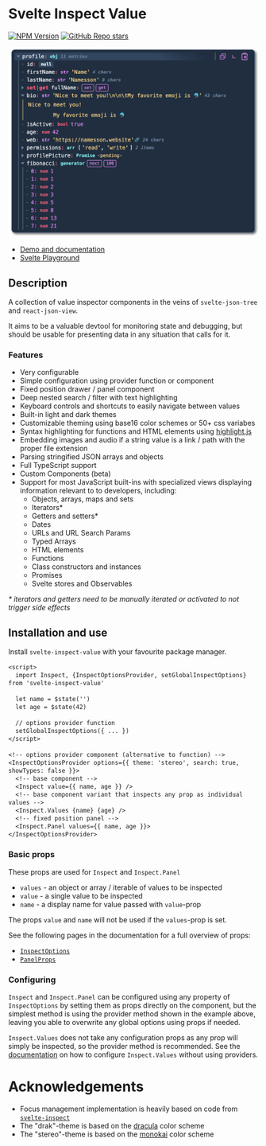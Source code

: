 # Svelte Inspect Value

[![NPM Version](https://img.shields.io/npm/v/svelte-inspect-value)](https://www.npmjs.com/package/svelte-inspect-value)
[![GitHub Repo stars](https://img.shields.io/github/stars/ampled/svelte-inspect-value)](https://github.com/ampled/svelte-inspect-value)

![inspect screenshot](https://raw.githubusercontent.com/ampled/svelte-inspect-value/refs/heads/main/img.webp)

- [Demo and documentation](https://inspect.eirik.space)
- [Svelte Playground](https://svelte.dev/playground/956365d6905c44298234ff4d9c60741e?version=5)

## Description

A collection of value inspector components in the veins of `svelte-json-tree` and `react-json-view`.

It aims to be a valuable devtool for monitoring state and debugging, but should be usable for presenting data in any situation that calls for it.

### Features

- Very configurable
- Simple configuration using provider function or component
- Fixed position drawer / panel component
- Deep nested search / filter with text highlighting
- Keyboard controls and shortcuts to easily navigate between values
- Built-in light and dark themes
- Customizable theming using base16 color schemes or 50+ css variabes
- Syntax highlighting for functions and HTML elements using [highlight.js](https://highlightjs.org/)
- Embedding images and audio if a string value is a link / path with the proper file extension
- Parsing stringified JSON arrays and objects
- Full TypeScript support
- Custom Components (beta)
- Support for most JavaScript built-ins with specialized views displaying information relevant to to developers, including:
  - Objects, arrays, maps and sets
  - Iterators\*
  - Getters and setters\*
  - Dates
  - URLs and URL Search Params
  - Typed Arrays
  - HTML elements
  - Functions
  - Class constructors and instances
  - Promises
  - Svelte stores and Observables

_\* iterators and getters need to be manually iterated or activated to not trigger side effects_

## Installation and use

Install `svelte-inspect-value` with your favourite package manager.

```svelte
<script>
  import Inspect, {InspectOptionsProvider, setGlobalInspectOptions} from 'svelte-inspect-value'

  let name = $state('')
  let age = $state(42)

  // options provider function
  setGlobalInspectOptions({ ... })
</script>

<!-- options provider component (alternative to function) -->
<InspectOptionsProvider options={{ theme: 'stereo', search: true, showTypes: false }}>
  <!-- base component -->
  <Inspect value={{ name, age }} />
  <!-- base component variant that inspects any prop as individual values -->
  <Inspect.Values {name} {age} />
  <!-- fixed position panel -->
  <Inspect.Panel values={{ name, age }}>
</InspectOptionsProvider>
```

### Basic props

These props are used for `Inspect` and `Inspect.Panel`

- `values` - an object or array / iterable of values to be inspected
- `value` - a single value to be inspected
- `name` - a display name for value passed with `value`-prop

The props `value` and `name` will not be used if the `values`-prop is set.

See the following pages in the documentation for a full overview of props:

- [`InspectOptions`](https://inspect.eirik.space/docs/types/InspectOptions)
- [`PanelProps`](https://inspect.eirik.space/docs/types/PanelProps)

### Configuring

`Inspect` and `Inspect.Panel` can be configured using any property of `InspectOptions` by setting them as props directly on the component, but the simplest method is using the provider method shown in the example above, leaving you able to overwrite any global options using props if needed.

`Inspect.Values` does not take any configuration props as any prop will simply be inspected, so the provider method is recommended. See the [documentation](https://inspect.eirik.space/reference/values#configuring) on how to configure `Inspect.Values` without using providers.

# Acknowledgements

- Focus management implementation is heavily based on code from [`svelte-inspect`](https://github.com/trbrc/svelte-inspect)
- The "drak"-theme is based on the [dracula](https://draculatheme.com/) color scheme
- The "stereo"-theme is based on the [monokai](https://monokai.pro/) color scheme
